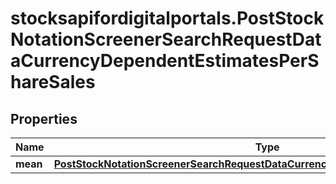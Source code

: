 # stocksapifordigitalportals.PostStockNotationScreenerSearchRequestDataCurrencyDependentEstimatesPerShareSales

## Properties

Name | Type | Description | Notes
------------ | ------------- | ------------- | -------------
**mean** | [**PostStockNotationScreenerSearchRequestDataCurrencyDependentEstimatesEbitMean**](PostStockNotationScreenerSearchRequestDataCurrencyDependentEstimatesEbitMean.md) |  | [optional] 


